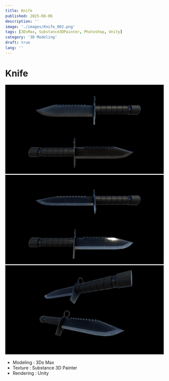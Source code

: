 ```yaml
---
title: Knife
published: 2025-08-06
description: ''
image: './images/Knife_002.png'
tags: [3DsMax, Substance3DPainter, Photoshop, Unity]
category: '3D Modeling'
draft: true 
lang: ''
---
```

# Knife

![](./images/Knife_002.png)
![](./images/Knife_003.png)
![](./images/Knife_004.png)

- Modeling : 3Ds Max
- Texture : Substance 3D Painter
- Rendering : Unity

